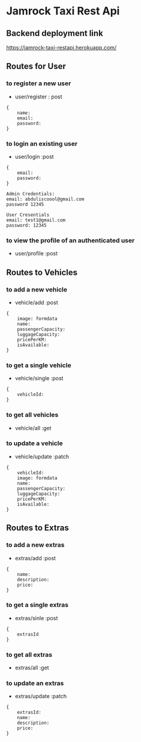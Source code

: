 # Jamrock Taxi Rest Api

## Backend deployment link

https://jamrock-taxi-restapi.herokuapp.com/

## Routes for User

### to register a new user

- user/register : post

```
{
    name:
    email:
    password:
}
```

### to login an existing user

- user/login :post

```
{
    email:
    password:
}
```

```
Admin Credentials:
email: abduliscoool@gmail.com
password 12345

User Cresentials
email: test1@gmail.com
password: 12345
```

### to view the profile of an authenticated user

- user/profile :post

## Routes to Vehicles

### to add a new vehicle

- vehicle/add :post

```
{
    image: formdata
    name:
    passengerCapacity:
    luggageCapacity:
    pricePerKM:
    isAvailable:
}
```

### to get a single vehicle

- vehicle/single :post

```
{
    vehicleId:
}
```

### to get all vehicles

- vehicle/all :get

### to update a vehicle

- vehicle/update :patch

```
{
    vehicleId:
    image: formdata
    name:
    passengerCapacity:
    luggageCapacity:
    pricePerKM:
    isAvailable:
}
```

## Routes to Extras

### to add a new extras

- extras/add :post

```
{
    name:
    description:
    price:
}
```

### to get a single extras

- extras/sinle :post

```
{
    extrasId
}
```

### to get all extras

- extras/all :get

### to update an extras

- extras/update :patch

```
{
    extrasId:
    name:
    description:
    price:
}
```
